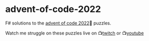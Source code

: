 # advent-of-code-2022

F# solutions to the [advent of code 2022](https://adventofcode.com/2022)🎄 puzzles.

Watch me struggle on these puzzles live on 📺[twitch](https://www.twitch.tv/prgmtc) or 📺[youtube](https://www.youtube.com/@JoVanEyck/videos)
